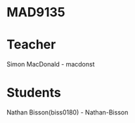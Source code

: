 MAD9135
=======

Teacher
=======

Simon MacDonald - macdonst

Students
========


Nathan Bisson(biss0180) - Nathan-Bisson
